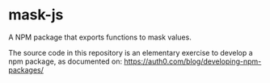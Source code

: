 # mask-js
 A NPM package that exports functions to mask values.

The source code in this repository is an elementary exercise to develop a npm package, as documented on: https://auth0.com/blog/developing-npm-packages/
